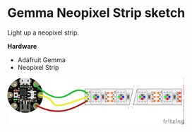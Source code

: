 # Gemma Neopixel Strip sketch

Light up a neopixel strip.

**Hardware**
- Adafruit Gemma
- Neopixel Strip

<img src="./gemma_neopixel_strip_bb.png?raw=true" width="400" alt="circuit diagram">
